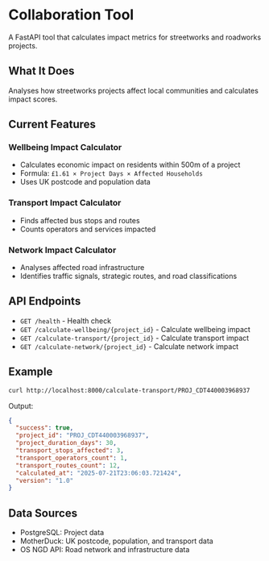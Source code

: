 # Collaboration Tool

A FastAPI tool that calculates impact metrics for streetworks and roadworks projects.

## What It Does

Analyses how streetworks projects affect local communities and calculates impact scores.

## Current Features

### Wellbeing Impact Calculator

- Calculates economic impact on residents within 500m of a project
- Formula: `£1.61 × Project Days × Affected Households`
- Uses UK postcode and population data

### Transport Impact Calculator

- Finds affected bus stops and routes
- Counts operators and services impacted

### Network Impact Calculator

- Analyses affected road infrastructure
- Identifies traffic signals, strategic routes, and road classifications

## API Endpoints

- `GET /health` - Health check
- `GET /calculate-wellbeing/{project_id}` - Calculate wellbeing impact
- `GET /calculate-transport/{project_id}` - Calculate transport impact
- `GET /calculate-network/{project_id}` - Calculate network impact

## Example

```bash
curl http://localhost:8000/calculate-transport/PROJ_CDT440003968937
```

Output:

```json
{
  "success": true,
  "project_id": "PROJ_CDT440003968937",
  "project_duration_days": 30,
  "transport_stops_affected": 3,
  "transport_operators_count": 1,
  "transport_routes_count": 12,
  "calculated_at": "2025-07-21T23:06:03.721424",
  "version": "1.0"
}
```

## Data Sources

- PostgreSQL: Project data
- MotherDuck: UK postcode, population, and transport data
- OS NGD API: Road network and infrastructure data
